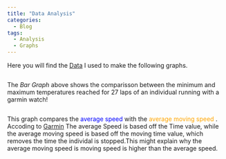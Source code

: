 ```yaml
---
title: "Data Analysis"
categories:
  - Blog
tags:
  - Analysis
  - Graphs
---
```

Here you will find the [Data](https://1drv.ms/x/s!Aly9cvPU2x-Ik0uZsT4dY7kN4xc6?e=UDgwtu) I used to make the following graphs. 

<img src="{{ site.url}}{{ site.baseurl }}/assets/images/bargraph.jpg" alt="">

The *Bar Graph* above shows the comparisson between the minimum and maximum temperatures reached for 27 laps of an individual running with a garmin watch!

<img src="{{ site.url}}{{ site.baseurl }}/assets/images/comparisongraph.jpg" alt="">

This graph compares the <span style="color:blue">average speed </span> with the <span style="color:orange">average moving speed </span>.
Accoding to [Garmin](https://www.garmin.com/en-CA/) The average Speed is based off the Time value, while the average moving speed is based off the moving time value, which removes the time the individal is stopped.This might explain why the average moving speed is moving speed is higher than the average speed. 
